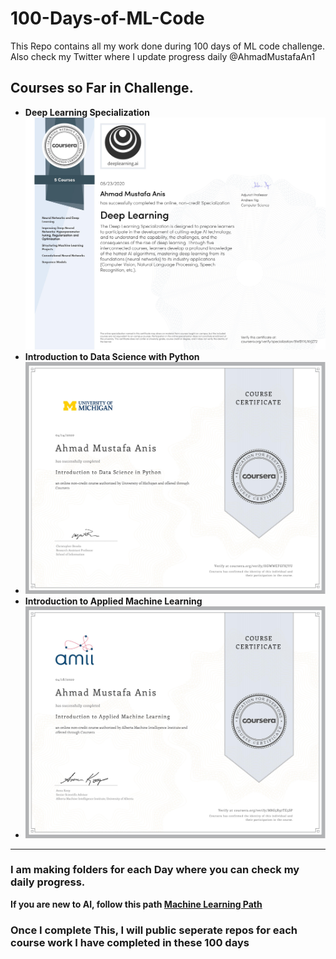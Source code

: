 # 100-Days-of-ML-Code
This Repo contains all my work done during 100 days of ML code challenge. Also check my Twitter where I update progress daily @AhmadMustafaAn1

## Courses so Far in Challenge.
- <b>Deep Learning Specialization</b>
<img src='0.jpg'></img>
- <b> Introduction to Data Science with Python
- <img src=7.jpg></img>
- <b> Introduction to Applied Machine Learning 
- <img src=1.jpg>

---
### I am making folders for each Day where you can check my daily progress.
If you are new to AI, follow this path [Machine Learning Path](https://github.com/ahmadmustafaanis/Machine-Learning-Path)

### Once I complete This, I will public seperate repos for each course work I have completed in these 100 days
